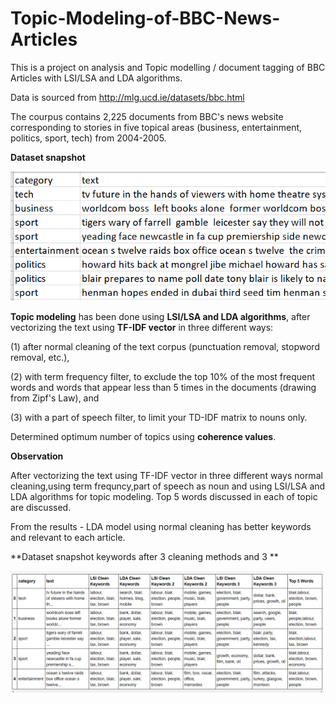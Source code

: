 # Topic-Modeling-of-BBC-News-Articles

This is a project on analysis and Topic modelling / document tagging of BBC Articles with LSI/LSA and LDA algorithms. 

Data is sourced from http://mlg.ucd.ie/datasets/bbc.html

The courpus contains 2,225 documents from BBC's news website corresponding to stories in five topical areas (business, entertainment, politics, sport, tech) from 2004-2005.

**Dataset snapshot**

![pic1](https://github.com/ARGULASAISURAJ/Topic-Modeling-of-BBC-News-Articles/blob/main/pic1.PNG)

**Topic modeling** has been done using **LSI/LSA and LDA algorithms**, after vectorizing the text using **TF-IDF vector** in three different ways:

(1) after normal cleaning of the text corpus (punctuation removal, stopword removal, etc.),

(2) with term frequency filter, to exclude the top 10% of the most frequent words and words that appear less than 5 times in the documents (drawing from Zipf's Law), and

(3) with a part of speech filter, to limit your TD-IDF matrix to nouns only.

Determined optimum number of topics using **coherence values**.

**Observation**

After vectorizing the text using TF-IDF vector in three different ways normal cleaning,using term frequncy,part of speech as noun and using LSI/LSA and LDA algorithms for topic modeling. Top 5 words discussed in each of topic are discussed.

From the results - LDA model using normal cleaning has better keywords and relevant to each article.

**Dataset snapshot keywords after 3 cleaning methods and 3 **

![pic3](https://github.com/ARGULASAISURAJ/Topic-Modeling-of-BBC-News-Articles/blob/main/pic3.PNG)
